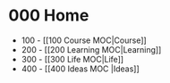 # 000 Home

- 100 - [[100 Course MOC|Course]]
- 200 - [[200 Learning MOC|Learning]]
- 300 - [[300 Life MOC|Life]]
- 400 - [[400 Ideas MOC |Ideas]]